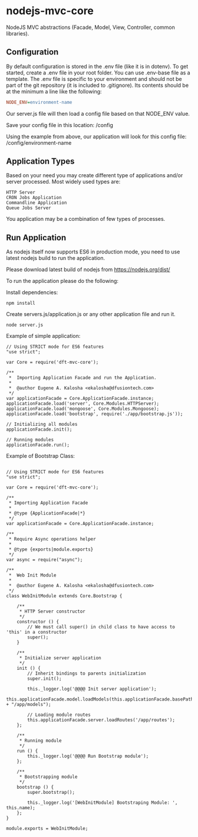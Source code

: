 # nodejs-mvc-core
NodeJS MVC abstractions (Facade, Model, View, Controller, common libraries).

## Configuration

By default configuration is stored in the .env file (like it is in dotenv). To get started, create a .env file in your root folder. You can use .env-base file as a template.
The .env file is specific to your environment and should not be part of the git repository (it is included to .gitignore).
Its contents should be at the minimum a line like the following:

```ini
NODE_ENV=environment-name
```

Our server.js file will then load a config file based on that NODE_ENV value.

Save your config file in this location:
/config

Using the example from above, our application will look for this config file:
/config/environment-name

## Application Types

Based on your need you may create different type of applications and/or server processed. Most widely used types are:

    HTTP Server
    CRON Jobs Application
    Commandline Application
    Queue Jobs Server

You application may be a combination of few types of processes.


## Run Application

As nodejs itself now supports ES6 in production mode, you need to use latest nodejs build to run the application.

Please download latest build of nodejs from https://nodejs.org/dist/

To run the application please do the following:

Install dependencies:

```
npm install
```

Create servers.js/application.js or any other application file and run it.

```
node server.js
```

Example of simple application:

```
// Using STRICT mode for ES6 features
"use strict";

var Core = require('dft-mvc-core');

/**
 *  Importing Application Facade and run the Application.
 *
 *  @author Eugene A. Kalosha <ekalosha@dfusiontech.com>
 */
var applicationFacade = Core.ApplicationFacade.instance;
applicationFacade.load('server', Core.Modules.HTTPServer);
applicationFacade.load('mongoose', Core.Modules.Mongoose);
applicationFacade.load('bootstrap', require('./app/bootstrap.js'));

// Initializing all modules
applicationFacade.init();

// Running modules
applicationFacade.run();

```

Example of Bootstrap Class:

```

// Using STRICT mode for ES6 features
"use strict";

var Core = require('dft-mvc-core');

/**
 * Importing Application Facade
 *
 * @type {ApplicationFacade|*}
 */
var applicationFacade = Core.ApplicationFacade.instance;

/**
 * Require Async operations helper
 *
 * @type {exports|module.exports}
 */
var async = require("async");

/**
 *  Web Init Module
 *
 *  @author Eugene A. Kalosha <ekalosha@dfusiontech.com>
 */
class WebInitModule extends Core.Bootstrap {

    /**
     * HTTP Server constructor
     */
    constructor () {
        // We must call super() in child class to have access to 'this' in a constructor
        super();
    }

    /**
     * Initialize server application
     */
    init () {
        // Inherit bindings to parents initialization
        super.init();

        this._logger.log('@@@@ Init server application');
        this.applicationFacade.model.loadModels(this.applicationFacade.basePath + "/app/models");

        // Loading module routes
        this.applicationFacade.server.loadRoutes('/app/routes');
    };

    /**
     * Running module
     */
    run () {
        this._logger.log('@@@@ Run Bootstrap module');
    };

    /**
     * Bootstrapping module
     */
    bootstrap () {
        super.bootstrap();

        this._logger.log('[WebInitModule] Bootstraping Module: ', this.name);
    };
}

module.exports = WebInitModule;
```


